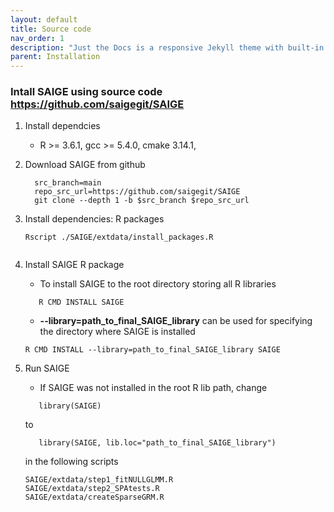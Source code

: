 ```yaml
---
layout: default
title: Source code
nav_order: 1
description: "Just the Docs is a responsive Jekyll theme with built-in search that is easily customizable and hosted on GitHub Pages."
parent: Installation
---
```


### Intall SAIGE using source code https://github.com/saigegit/SAIGE

1. Install dependcies 

     * R >= 3.6.1, gcc >= 5.4.0, cmake 3.14.1,
    
2. Download SAIGE from github

     ```
       src_branch=main
       repo_src_url=https://github.com/saigegit/SAIGE
       git clone --depth 1 -b $src_branch $repo_src_url	
     ```

3. Install dependencies: R packages


     ```
	Rscript ./SAIGE/extdata/install_packages.R
        
     ```

4. Install SAIGE R package

     * To install SAIGE to the root directory storing all R libraries
     ```
        R CMD INSTALL SAIGE
     ```

     * **--library=path_to_final_SAIGE_library** can be used for specifying the directory where SAIGE is installed 
     ```
	R CMD INSTALL --library=path_to_final_SAIGE_library SAIGE

     ```

5. Run SAIGE
     * If SAIGE was not installed in the root R lib path, change 

     ```
        library(SAIGE)
     ```

     to 
      
     ```
        library(SAIGE, lib.loc="path_to_final_SAIGE_library")
     ```

     in the following scripts

    ```
    SAIGE/extdata/step1_fitNULLGLMM.R
    SAIGE/extdata/step2_SPAtests.R
    SAIGE/extdata/createSparseGRM.R
    ```





